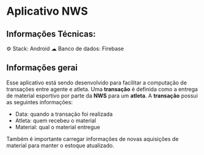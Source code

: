 # Aplicativo NWS

## Informações Técnicas:
⚙ Stack: Android
☁ Banco de dados: Firebase

## Informações gerai

Esse aplicativo está sendo desenvolvido para facilitar a computação de transações entre agente e atleta.
Uma **transação** é definida como a entrega de material esportivo por parte da **NWS** para um **atleta**. A **transação** possui as seguintes informações:

- Data: quando a transação foi realizada
- Atleta: quem recebeu o material
- Material: qual o material entregue

Também é importante carregar informações de novas aquisições de material para manter o estoque atualizado.
